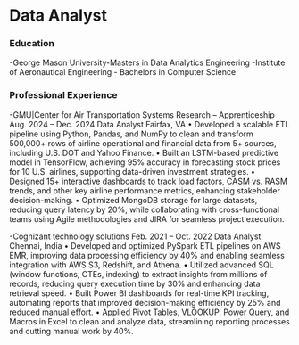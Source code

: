# Data Analyst

### Education
-George Mason University-Masters in Data Analytics Engineering
-Institute of Aeronautical Engineering - Bachelors in Computer Science

### Professional Experience
-GMU|Center for Air Transportation Systems Research – Apprenticeship Aug. 2024 – Dec. 2024
Data Analyst Fairfax, VA
• Developed a scalable ETL pipeline using Python, Pandas, and NumPy to clean and transform 500,000+ rows of airline
operational and financial data from 5+ sources, including U.S. DOT and Yahoo Finance.
• Built an LSTM-based predictive model in TensorFlow, achieving 95% accuracy in forecasting stock prices for 10 U.S.
airlines, supporting data-driven investment strategies.
• Designed 15+ interactive dashboards to track load factors, CASM vs. RASM trends, and other key airline performance
metrics, enhancing stakeholder decision-making.
• Optimized MongoDB storage for large datasets, reducing query latency by 20%, while collaborating with cross-functional
teams using Agile methodologies and JIRA for seamless project execution.

-Cognizant technology solutions Feb. 2021 – Oct. 2022
Data Analyst Chennai, India
• Developed and optimized PySpark ETL pipelines on AWS EMR, improving data processing efficiency by 40% and
enabling seamless integration with AWS S3, Redshift, and Athena.
• Utilized advanced SQL (window functions, CTEs, indexing) to extract insights from millions of records, reducing query
execution time by 30% and enhancing data retrieval speed.
• Built Power BI dashboards for real-time KPI tracking, automating reports that improved decision-making efficiency by
25% and reduced manual effort.
• Applied Pivot Tables, VLOOKUP, Power Query, and Macros in Excel to clean and analyze data, streamlining reporting
processes and cutting manual work by 40%.
